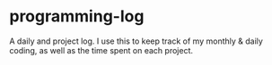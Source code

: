 # programming-log

A daily and project log. I use this to keep track of my monthly & daily coding, as well as the time spent on each project. 
